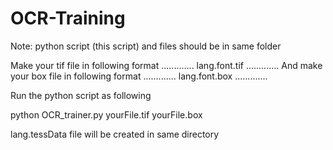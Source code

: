 # OCR-Training
Note: python script (this script) and files should be in same folder

Make your tif file in following format
.............
lang.font.tif
.............
And make your box file in following format
.............
lang.font.box
.............

Run the python script as following

python OCR_trainer.py yourFile.tif yourFile.box

lang.tessData file will be created in same directory
